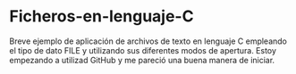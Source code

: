 # Ficheros-en-lenguaje-C
Breve ejemplo de aplicación de archivos de texto en lenguaje C empleando el tipo de dato FILE y utilizando sus diferentes modos de apertura. Estoy empezando a utilizad GitHub y me pareció una buena manera de iniciar.

